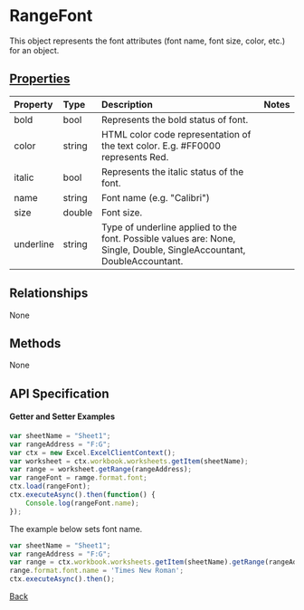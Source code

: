 # RangeFont

This object represents the font attributes (font name, font size, color, etc.) for an object.

## [Properties](#getter-and-setter-examples)
| Property       | Type    |Description|Notes |
|:---------------|:--------|:----------|:-----|
|bold|bool|Represents the bold status of font.||
|color|string|HTML color code representation of the text color. E.g. #FF0000 represents Red.||
|italic|bool|Represents the italic status of the font.||
|name|string|Font name (e.g. "Calibri")||
|size|double|Font size.||
|underline|string|Type of underline applied to the font. Possible values are: None, Single, Double, SingleAccountant, DoubleAccountant.||

## Relationships
None


## Methods
None


## API Specification

#### Getter and Setter Examples

```js
var sheetName = "Sheet1";
var rangeAddress = "F:G";
var ctx = new Excel.ExcelClientContext();
var worksheet = ctx.workbook.worksheets.getItem(sheetName);
var range = worksheet.getRange(rangeAddress);
var rangeFont = ramge.format.font;
ctx.load(rangeFont);
ctx.executeAsync().then(function() {
	Console.log(rangeFont.name);
});
```
The example below sets font name. 

```js
var sheetName = "Sheet1";
var rangeAddress = "F:G";
var range = ctx.workbook.worksheets.getItem(sheetName).getRange(rangeAddress);
range.format.font.name = 'Times New Roman';
ctx.executeAsync().then();
```

[Back](#properties)
